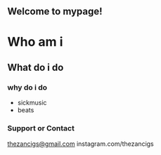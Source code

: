 ## Welcome to mypage!

# Who am i
## What do i do
### why do i do

- sickmusic
- beats

### Support or Contact
thezancigs@gmail.com
instagram.com/thezancigs
